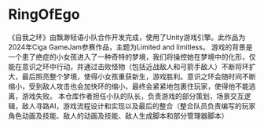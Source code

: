 # RingOfEgo
《自我之环》由飘渺轻语小队合作开发完成，使用了Unity游戏引擎。此作品为2024年Ciga GameJam参赛作品，主题为Limited and limitless。
游戏的背景是一个患了绝症的小女孩进入了一种奇特的梦境，我们将操控她在梦境中的化形，仅能在意识之环中行动，并通过击败怪物（包括近战敌人和弓箭手敌人）不断将环扩大，最后照亮整个梦境，使得小女孩重获新生，游戏胜利。意识之环会随时间不断缩小，受到敌人攻击也会加快环的缩小，最终会紧紧地包裹住玩家，使得他不能逃离，游戏失败。
本仓库作者担任小队的队长，负责游戏的部分策划，场景交互逻辑，敌人寻路AI，游戏流程设计和实现以及最后的整合（整合队员负责编写的玩家角色动画及技能、敌人的动画及技能、敌人生成脚本和部分管理器脚本）
